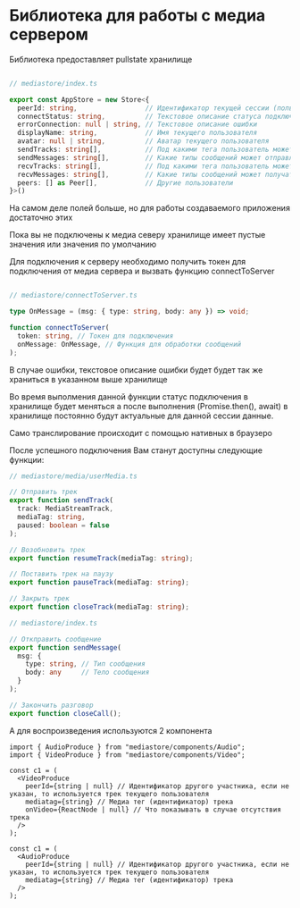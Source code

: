 # Библиотека для работы с медиа сервером

Библиотека предоставляет pullstate хранилище
```typescript

// mediastore/index.ts

export const AppStore = new Store<{
  peerId: string,                 // Идентификатор текущей сессии (пользователя)
  connectStatus: string,          // Текстовое описание статуса подключения
  errorConnection: null | string, // Текстовое описание ошибки
  displayName: string,            // Имя текущего пользователя
  avatar: null | string,          // Аватар текущего пользователя
  sendTracks: string[],           // Под какими тега пользователь может отправлять трансляции
  sendMessages: string[],         // Какие типы сообщений может отправлять пользователь 
  recvTracks: string[],           // Под какими тега пользователь может получать трансляции
  recvMessages: string[],         // Какие типы сообщений может получать пользователь
  peers: [] as Peer[],            // Другие пользователи
}>()
```
На самом деле полей больше, но для работы создаваемого приложения достаточно этих

Пока вы не подключены к медиа северу хранилище имеет пустые значения или значения по умолчанию

Для подключения к серверу необходимо получить токен для подключения от медиа сервера и вызвать функцию connectToServer
```ts

// mediastore/connectToServer.ts

type OnMessage = (msg: { type: string, body: any }) => void;

function connectToServer(
  token: string, // Токен для подключения
  onMessage: OnMessage, // Функция для обработки сообщений
);
```

В случае ошибки, текстовое описание ошибки будет будет так же храниться в указанном выше хранилище

Во время выполмения данной функции статус подключения в хранилище будет меняться а после выполнения (Promise.then(), await) в хранилище постоянно будут актуальные для данной сессии данные.

Само транслирование происходит с помощью нативных в браузеро

После успешного подключения Вам станут доступны следующие функции:

```ts
// mediastore/media/userMedia.ts

// Отправить трек
export function sendTrack(
  track: MediaStreamTrack,
  mediaTag: string,
  paused: boolean = false
);

// Возобновить трек
export function resumeTrack(mediaTag: string);

// Поставить трек на паузу
export function pauseTrack(mediaTag: string);

// Закрыть трек
export function closeTrack(mediaTag: string);

// mediastore/index.ts

// Откправить сообщение
export function sendMessage(
  msg: {
    type: string, // Тип сообщения
    body: any     // Тело сообщения
  }
);

// Закончить разговор
export function closeCall();
```

А для воспроизведения используются 2 компонента
```tsx
import { AudioProduce } from "mediastore/components/Audio";
import { VideoProduce } from "mediastore/components/Video";

const c1 = (
  <VideoProduce
    peerId={string | null} // Идентификатор другого участника, если не указан, то используется трек текущего пользователя
    mediatag={string} // Медиа тег (идентификатор) трека
    onVideo={ReactNode | null} // Что показывать в случае отсутствия трека
  />
);

const c1 = (
  <AudioProduce
    peerId={string | null} // Идентификатор другого участника, если не указан, то используется трек текущего пользователя
    mediatag={string} // Медиа тег (идентификатор) трека
  />
);
```